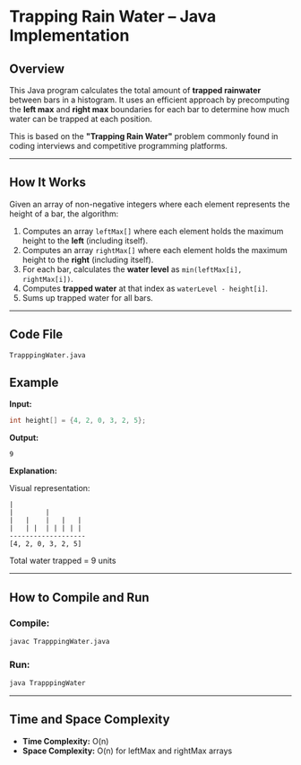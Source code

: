 # Trapping Rain Water – Java Implementation

## Overview

This Java program calculates the total amount of **trapped rainwater** between bars in a histogram. It uses an efficient approach by precomputing the **left max** and **right max** boundaries for each bar to determine how much water can be trapped at each position.

This is based on the **"Trapping Rain Water"** problem commonly found in coding interviews and competitive programming platforms.

---

## How It Works

Given an array of non-negative integers where each element represents the height of a bar, the algorithm:

1. Computes an array `leftMax[]` where each element holds the maximum height to the **left** (including itself).
2. Computes an array `rightMax[]` where each element holds the maximum height to the **right** (including itself).
3. For each bar, calculates the **water level** as `min(leftMax[i], rightMax[i])`.
4. Computes **trapped water** at that index as `waterLevel - height[i]`.
5. Sums up trapped water for all bars.

---

## Code File

`TrapppingWater.java`

## Example

**Input:**

```java
int height[] = {4, 2, 0, 3, 2, 5};
```

**Output:**

```
9
```

**Explanation:**

Visual representation:

```
|
|        |       
|   |    |   |   |
|   | |  | | | | |
-------------------
[4, 2, 0, 3, 2, 5]
```

Total water trapped = 9 units

---

## How to Compile and Run

### Compile:

```bash
javac TrapppingWater.java
```

### Run:

```bash
java TrapppingWater
```

---

## Time and Space Complexity

* **Time Complexity:** O(n)
* **Space Complexity:** O(n) for leftMax and rightMax arrays

